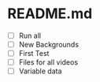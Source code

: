 README.md
======

- [ ] Run all
- [ ] New Backgrounds
- [ ] First Test
- [ ] Files for all videos
- [ ] Variable data
